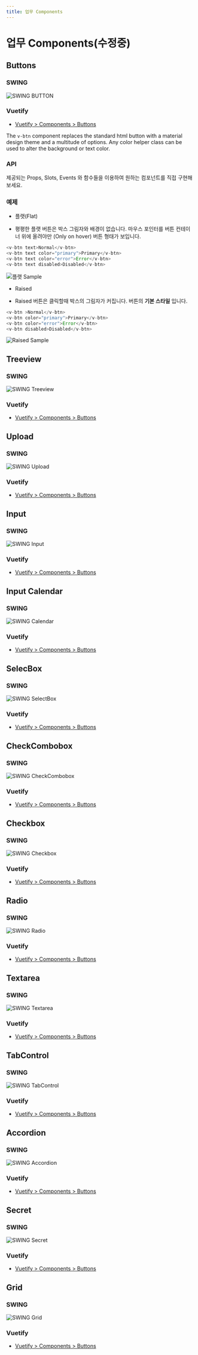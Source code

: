 ```yaml
---
title: 업무 Components
---
```


# 업무 Components(수정중)

## Buttons

### SWING
![SWING BUTTON](/nextui-guide/images/components/swing_button.png)

### Vuetify
 - [Vuetify > Components > Buttons](https://vuetifyjs.com/ko/components/buttons)

The ```v-btn``` component replaces the standard html button with a material design theme and a multitude of options. Any color helper class can be used to alter the background or text color.

###  API
제공되는 Props, Slots, Events 와 함수들을 이용하여 원하는 컴포넌트를 직접 구현해 보세요.

### 예제
* 플랫(Flat)
 - 평평한 플랫 버튼은 박스 그림자와 배경이 없습니다. 마우스 포인터를 버튼 컨테이너 위에 올려야만 (Only on hover) 버튼 형태가 보입니다.
```js
<v-btn text>Normal</v-btn>
<v-btn text color="primary">Primary</v-btn>
<v-btn text color="error">Error</v-btn>
<v-btn text disabled>Disabled</v-btn>
```

![플랫 Sample](/nextui-guide/images/category1/button_1.png)

* Raised
 - Raised 버튼은 클릭할때 박스의 그림자가 커집니다. 버튼의 __기본 스타일__ 입니다.

```js
<v-btn >Normal</v-btn>
<v-btn color="primary">Primary</v-btn>
<v-btn color="error">Error</v-btn>
<v-btn disabled>Disabled</v-btn>
```
![Raised Sample](/nextui-guide/images/category1/button_2.png)


## Treeview
### SWING
![SWING Treeview](/nextui-guide/images/components/swing_treeview.png)

### Vuetify
 - [Vuetify > Components > Buttons](https://vuetifyjs.com/ko/components/buttons)

## Upload
### SWING
![SWING Upload](/nextui-guide/images/components/swing_upload.png)

### Vuetify
 - [Vuetify > Components > Buttons](https://vuetifyjs.com/ko/components/buttons)

## Input
### SWING
![SWING Input](/nextui-guide/images/components/swing_input.png)

### Vuetify
 - [Vuetify > Components > Buttons](https://vuetifyjs.com/ko/components/buttons)

## Input Calendar
### SWING
![SWING Calendar](/nextui-guide/images/components/swing_calendar.png)

### Vuetify
 - [Vuetify > Components > Buttons](https://vuetifyjs.com/ko/components/buttons)

## SelecBox
### SWING
![SWING SelectBox](/nextui-guide/images/components/swing_selectbox.png)

### Vuetify
 - [Vuetify > Components > Buttons](https://vuetifyjs.com/ko/components/buttons)

## CheckCombobox
### SWING
![SWING CheckCombobox](/nextui-guide/images/components/swing_checkcombobox.png)

### Vuetify
 - [Vuetify > Components > Buttons](https://vuetifyjs.com/ko/components/buttons)

## Checkbox
### SWING
![SWING Checkbox](/nextui-guide/images/components/swing_checkbox.png)

### Vuetify
 - [Vuetify > Components > Buttons](https://vuetifyjs.com/ko/components/buttons)

## Radio
### SWING
![SWING Radio](/nextui-guide/images/components/swing_radio.png)

### Vuetify
 - [Vuetify > Components > Buttons](https://vuetifyjs.com/ko/components/buttons)

## Textarea
### SWING
![SWING Textarea](/nextui-guide/images/components/swing_textarea.png)

### Vuetify
 - [Vuetify > Components > Buttons](https://vuetifyjs.com/ko/components/buttons)

## TabControl
### SWING
![SWING TabControl](/nextui-guide/images/components/swing_tabcontrol.png)

### Vuetify
 - [Vuetify > Components > Buttons](https://vuetifyjs.com/ko/components/buttons)

## Accordion
### SWING
![SWING Accordion](/nextui-guide/images/components/swing_accordion.png)

### Vuetify
 - [Vuetify > Components > Buttons](https://vuetifyjs.com/ko/components/buttons)

## Secret
### SWING
![SWING Secret](/nextui-guide/images/components/swing_secret.png)

### Vuetify
 - [Vuetify > Components > Buttons](https://vuetifyjs.com/ko/components/buttons)

## Grid
### SWING
![SWING Grid](/nextui-guide/images/components/swing_button.png)

### Vuetify
 - [Vuetify > Components > Buttons](https://vuetifyjs.com/ko/components/buttons)

